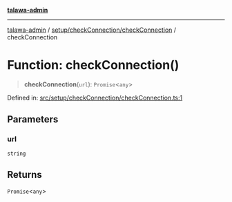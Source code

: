 [**talawa-admin**](../../../../README.md)

***

[talawa-admin](../../../../README.md) / [setup/checkConnection/checkConnection](../README.md) / checkConnection

# Function: checkConnection()

> **checkConnection**(`url`): `Promise`\<`any`\>

Defined in: [src/setup/checkConnection/checkConnection.ts:1](https://github.com/gautam-divyanshu/talawa-admin/blob/cfee07d9592eee1569f258baf49181c393e48f1b/src/setup/checkConnection/checkConnection.ts#L1)

## Parameters

### url

`string`

## Returns

`Promise`\<`any`\>
